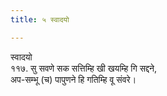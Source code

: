 ```yaml
---
title: ५ स्वादयो

---
```

स्वादयो  
११७. सु सवणे सक सत्तिम्हि खी खयम्हि गि सद्दने,  
अप-सम्भू (च) पापुणने हि गतिम्हि वू संवरे।  